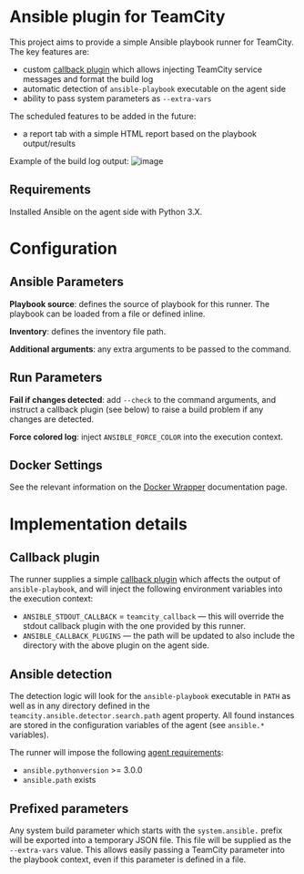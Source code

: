 # Ansible plugin for TeamCity

This project aims to provide a simple Ansible playbook runner for TeamCity. The key features are:

* custom [callback plugin](https://docs.ansible.com/ansible/latest/plugins/callback.html) which allows injecting TeamCity service messages and format the build log
* automatic detection of `ansible-playbook` executable on the agent side
* ability to pass system parameters as `--extra-vars`

The scheduled features to be added in the future:
* a report tab with a simple HTML report based on the playbook output/results

Example of the build log output:
![image](https://user-images.githubusercontent.com/63649969/113508315-fb8dce00-9557-11eb-84ac-27e93dbb3ced.png)

## Requirements

Installed Ansible on the agent side with Python 3.X.

# Configuration

## Ansible Parameters

**Playbook source**: defines the source of playbook for this runner. The playbook can be loaded from a file or defined inline.

**Inventory**: defines the inventory file path.

**Additional arguments**: any extra arguments to be passed to the command.

## Run Parameters

**Fail if changes detected**: add `--check` to the command arguments, and instruct a callback plugin (see below) to raise a build problem if any changes are detected.

**Force colored log**: inject `ANSIBLE_FORCE_COLOR` into the execution context.

## Docker Settings

See the relevant information on the [Docker Wrapper](https://www.jetbrains.com/help/teamcity/docker-wrapper.html) documentation page.

# Implementation details

## Callback plugin

The runner supplies a simple [callback plugin](https://docs.ansible.com/ansible/latest/plugins/callback.html) which affects the output of `ansible-playbook`, and will inject the following environment variables into the execution context:

* `ANSIBLE_STDOUT_CALLBACK` = `teamcity_callback` — this will override the stdout callback plugin with the one provided by this runner.
* `ANSIBLE_CALLBACK_PLUGINS` — the path will be updated to also include the directory with the above plugin on the agent side.

## Ansible detection

The detection logic will look for the `ansible-playbook` executable in `PATH` as well as in any directory defined in the `teamcity.ansible.detector.search.path` agent property. All found instances are stored in the configuration variables of the agent (see `ansible.*` variables).

The runner will impose the following [agent requirements](https://www.jetbrains.com/help/teamcity/agent-requirements.html):

* `ansible.pythonversion` >= 3.0.0
* `ansible.path` exists

## Prefixed parameters

Any system build parameter which starts with the `system.ansible.` prefix will be exported into a temporary JSON file. This file will be supplied as the `--extra-vars` value. This allows easily passing a TeamCity parameter into the playbook context, even if this parameter is defined in a file.
